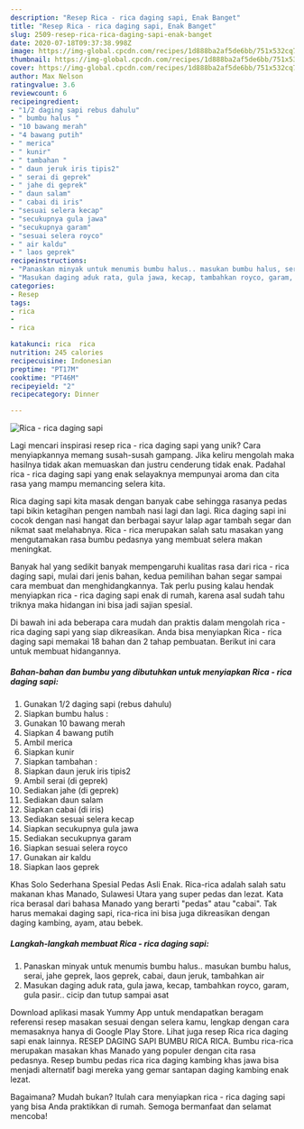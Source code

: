 ```yaml
---
description: "Resep Rica - rica daging sapi, Enak Banget"
title: "Resep Rica - rica daging sapi, Enak Banget"
slug: 2509-resep-rica-rica-daging-sapi-enak-banget
date: 2020-07-18T09:37:38.998Z
image: https://img-global.cpcdn.com/recipes/1d888ba2af5de6bb/751x532cq70/rica-rica-daging-sapi-foto-resep-utama.jpg
thumbnail: https://img-global.cpcdn.com/recipes/1d888ba2af5de6bb/751x532cq70/rica-rica-daging-sapi-foto-resep-utama.jpg
cover: https://img-global.cpcdn.com/recipes/1d888ba2af5de6bb/751x532cq70/rica-rica-daging-sapi-foto-resep-utama.jpg
author: Max Nelson
ratingvalue: 3.6
reviewcount: 6
recipeingredient:
- "1/2 daging sapi rebus dahulu"
- " bumbu halus "
- "10 bawang merah"
- "4 bawang putih"
- " merica"
- " kunir"
- " tambahan "
- " daun jeruk iris tipis2"
- " serai di geprek"
- " jahe di geprek"
- " daun salam"
- " cabai di iris"
- "sesuai selera kecap"
- "secukupnya gula jawa"
- "secukupnya garam"
- "sesuai selera royco"
- " air kaldu"
- " laos geprek"
recipeinstructions:
- "Panaskan minyak untuk menumis bumbu halus.. masukan bumbu halus, serai, jahe geprek, laos geprek, cabai, daun jeruk, tambahkan air"
- "Masukan daging aduk rata, gula jawa, kecap, tambahkan royco, garam, gula pasir.. cicip dan tutup sampai asat"
categories:
- Resep
tags:
- rica
- 
- rica

katakunci: rica  rica 
nutrition: 245 calories
recipecuisine: Indonesian
preptime: "PT17M"
cooktime: "PT46M"
recipeyield: "2"
recipecategory: Dinner

---
```



![Rica - rica daging sapi](https://img-global.cpcdn.com/recipes/1d888ba2af5de6bb/751x532cq70/rica-rica-daging-sapi-foto-resep-utama.jpg)

Lagi mencari inspirasi resep rica - rica daging sapi yang unik? Cara menyiapkannya memang susah-susah gampang. Jika keliru mengolah maka hasilnya tidak akan memuaskan dan justru cenderung tidak enak. Padahal rica - rica daging sapi yang enak selayaknya mempunyai aroma dan cita rasa yang mampu memancing selera kita.

Rica daging sapi kita masak dengan banyak cabe sehingga rasanya pedas tapi bikin ketagihan pengen nambah nasi lagi dan lagi. Rica daging sapi ini cocok dengan nasi hangat dan berbagai sayur lalap agar tambah segar dan nikmat saat melahabnya. Rica - rica merupakan salah satu masakan yang mengutamakan rasa bumbu pedasnya yang membuat selera makan meningkat.

Banyak hal yang sedikit banyak mempengaruhi kualitas rasa dari rica - rica daging sapi, mulai dari jenis bahan, kedua pemilihan bahan segar sampai cara membuat dan menghidangkannya. Tak perlu pusing kalau hendak menyiapkan rica - rica daging sapi enak di rumah, karena asal sudah tahu triknya maka hidangan ini bisa jadi sajian spesial.


Di bawah ini ada beberapa cara mudah dan praktis dalam mengolah rica - rica daging sapi yang siap dikreasikan. Anda bisa menyiapkan Rica - rica daging sapi memakai 18 bahan dan 2 tahap pembuatan. Berikut ini cara untuk membuat hidangannya.

<!--inarticleads1-->

##### Bahan-bahan dan bumbu yang dibutuhkan untuk menyiapkan Rica - rica daging sapi:

1. Gunakan 1/2 daging sapi (rebus dahulu)
1. Siapkan  bumbu halus :
1. Gunakan 10 bawang merah
1. Siapkan 4 bawang putih
1. Ambil  merica
1. Siapkan  kunir
1. Siapkan  tambahan :
1. Siapkan  daun jeruk iris tipis2
1. Ambil  serai (di geprek)
1. Sediakan  jahe (di geprek)
1. Sediakan  daun salam
1. Siapkan  cabai (di iris)
1. Sediakan sesuai selera kecap
1. Siapkan secukupnya gula jawa
1. Sediakan secukupnya garam
1. Siapkan sesuai selera royco
1. Gunakan  air kaldu
1. Siapkan  laos geprek


Khas Solo Sederhana Spesial Pedas Asli Enak. Rica-rica adalah salah satu makanan khas Manado, Sulawesi Utara yang super pedas dan lezat. Kata rica berasal dari bahasa Manado yang berarti &#34;pedas&#34; atau &#34;cabai&#34;. Tak harus memakai daging sapi, rica-rica ini bisa juga dikreasikan dengan daging kambing, ayam, atau bebek. 

<!--inarticleads2-->

##### Langkah-langkah membuat Rica - rica daging sapi:

1. Panaskan minyak untuk menumis bumbu halus.. masukan bumbu halus, serai, jahe geprek, laos geprek, cabai, daun jeruk, tambahkan air
1. Masukan daging aduk rata, gula jawa, kecap, tambahkan royco, garam, gula pasir.. cicip dan tutup sampai asat


Download aplikasi masak Yummy App untuk mendapatkan beragam referensi resep masakan sesuai dengan selera kamu, lengkap dengan cara memasaknya hanya di Google Play Store. Lihat juga resep Rica rica daging sapi enak lainnya. RESEP DAGING SAPI BUMBU RICA RICA. Bumbu rica-rica merupakan masakan khas Manado yang populer dengan cita rasa pedasnya. Resep bumbu pedas rica rica daging kambing khas jawa bisa menjadi alternatif bagi mereka yang gemar santapan daging kambing enak lezat. 

Bagaimana? Mudah bukan? Itulah cara menyiapkan rica - rica daging sapi yang bisa Anda praktikkan di rumah. Semoga bermanfaat dan selamat mencoba!
